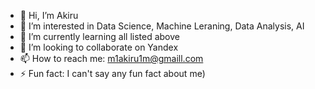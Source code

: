 - 👋 Hi, I’m Akiru
- 👀 I’m interested in Data Science, Machine Leraning, Data Analysis, AI
- 🌱 I’m currently learning all listed above
- 💞️ I’m looking to collaborate on Yandex
- 📫 How to reach me: m1akiru1m@gmaill.com
- ⚡ Fun fact: I can't say any fun fact about me)

<!---
Akiru1M/Akiru1M is a ✨ special ✨ repository because its `README.md` (this file) appears on your GitHub profile.
You can click the Preview link to take a look at your changes.
--->

